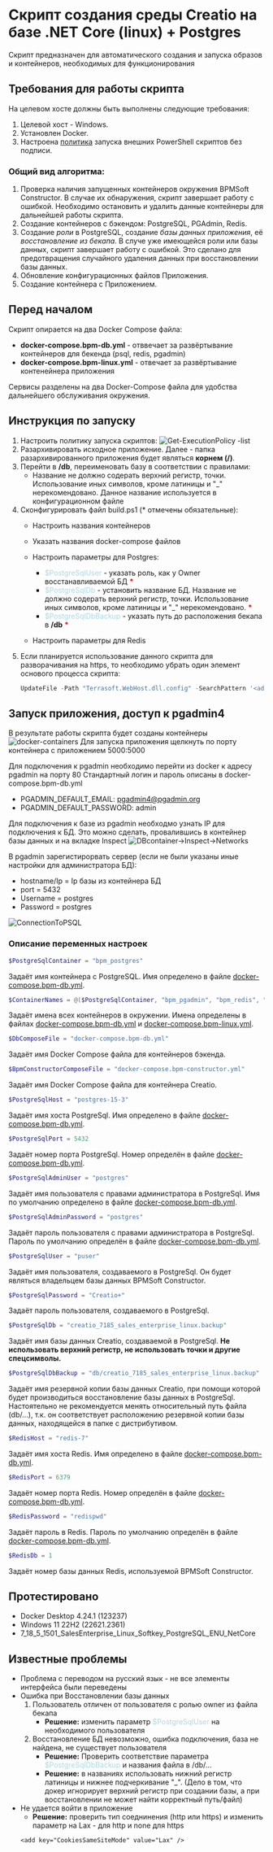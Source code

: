 # Скрипт создания среды Creatio на базе .NET Core (linux) + Postgres #

Скрипт предназначен для автоматического создания и запуска образов и контейнеров, необходимых для функционирования

## Требования для работы скрипта ##

На целевом хосте должны быть выполнены следующие требования:
1. Целевой хост - Windows.
2. Установлен Docker.
3. Настроена [политика](https://learn.microsoft.com/ru-ru/powershell/module/microsoft.powershell.core/about/about_execution_policies?view=powershell-7.3) запуска внешних PowerShell скриптов без подписи.

### Общий вид алгоритма: ###

1. Проверка наличия запущенных контейнеров окружения BPMSoft Constructor. В случае их обнаружения, скрипт завершает работу с ошибкой. Необходимо остановить и удалить данные контейнеры для дальнейшей работы скрипта.
2. Создание контейнеров с бэкендом: PostgreSQL, PGAdmin, Redis.
3. Создание *роли* в PostgreSQL, создание *базы данных приложения*, её *восстановление из бекапа*. 
В случе уже имеющейся роли или базы данных, скрипт завершает работу с ошибкой. Это сделано для предотвращения случайного удаления данных при восстановлении базы данных. 
4. Обновление конфигурационных файлов Приложения.
5. Создание контейнера с Приложением.

## Перед началом ##
Скрипт опирается на два Docker Compose файла:

* **docker-compose.bpm-db.yml** - отввечает за развёртывание контейнеров для бекенда (psql, redis, pgadmin)
* **docker-compose.bpm-linux.yml** - отвечает за развёртывание контенейнера приложения

Сервисы разделены на два Docker-Compose файла для удобства дальнейшего обслуживания окружения. 


## Инструкция по запуску ##
1. Настроить политику запуска скриптов:
 ![Get-ExecutionPolicy -list](<Screenshot 2023-10-09 180916-1.png>)
2. Разархивировать исходное приложение. Далее - папка разархивированного приложения будет являться **корнем (/)**.
3. Перейти в **/db**, переименовать базу в соответствии с правилами: 
    * Название не должно содерать верхний регистр, точки. Использование иных символов, кроме латиницы и "_" нерекомендовано. Данное название используется в конфигурационном файле
4. Сконфигурировать файл build.ps1 (* отмечены обязательные): 
    * Настроить названия контейнеров
    * Указать названия docker-compose файлов
    * Настроить параметры для Postgres:
        * <span style="color:lightblue">$PostgreSqlUser</span> - указать роль, как у Owner восстанавливаемой БД <span style="color:red">**\***</span>
        * <span style="color:lightblue">$PostgreSqlDb</span> - установить название БД. Название не должно содерать верхний регистр, точки. Использование иных символов, кроме латиницы и "_" нерекомендовано. <span style="color:red">**\***</span>
        * <span style="color:lightblue">$PostgreSqlDbBackup </span> - указать путь до расположения бекапа в **/db** <span style="color:red">**\***</span>

    * Настроить параметры для Redis
5. Если планируется использование данного скрипта для разворачивания на https, то необходимо убрать один элемент основого процесса скрипта: 
    ```PowerShell
    UpdateFile -Path "Terrasoft.WebHost.dll.config" -SearchPattern '<add key="CookiesSameSiteMode" value="None" />' -ReplacePattern '<add key="CookiesSameSiteMode" value="Lax" />'
    ```
## Запуск приложения, доступ к pgadmin4 ##
В результате работы скрипта будет созданы контейнеры
 ![docker-containers](<Screenshot 2023-10-09 193231-1.png>)
Для запуска приложения щелкнуть по порту контейнера с приложением 5000:5000

Для подключения к pgadmin необходимо перейти из docker к адресу pgadmin на порту 80
Стандартный логин и пароль описаны в docker-compose.bpm-db.yml 

* PGADMIN_DEFAULT_EMAIL: pgadmin4@pgadmin.org
* PGADMIN_DEFAULT_PASSWORD: admin

Для подключения к базе из pgadmin необходмо узнать IP для подключения к БД.
Это можно сделать, провалившись в контейнер базы данных и на вкладке Inspect 
![DBcontainer->Inspect->Networks](<Screenshot 2023-10-09 193534-1.png>)

В pgadmin зарегистирорвать сервер (если не были указаны иные настройки для администратора БД):
* hostname/Ip = Ip базы из контейнера БД
* port = 5432
* Username = postgres
* Password = postgres 

![ConnectionToPSQL](<Screenshot 2023-10-09 194251-1.png>)

### Описание переменных настроек ###

```powershell
$PostgreSqlContainer = "bpm_postgres"
```
Задаёт имя контейнера с PostgreSQL. Имя определено в файле [docker-compose.bpm-db.yml](docker-compose.bpm-db.yml).

```powershell
$ContainerNames = @($PostgreSqlContainer, "bpm_pgadmin", "bpm_redis", "bpm_linux")
```

Задаёт имена всех контейнеров в окружении. Имена определены в файлах [docker-compose.bpm-db.yml](docker-compose.bpm-db.yml) и [docker-compose.bpm-linux.yml](docker-compose.bpm-linux.yml).

```powershell
$DbComposeFile = "docker-compose.bpm-db.yml"
```

Задаёт имя Docker Compose файла для контейнеров бэкенда.

```powershell
$BpmConstructorComposeFile = "docker-compose.bpm-constructor.yml"
```

Задаёт имя Docker Compose файла для контейнера Creatio.

```powershell
$PostgreSqlHost = "postgres-15-3"
```

Задаёт имя хоста PostgreSql. Имя определено в файле [docker-compose.bpm-db.yml](docker-compose.bpm-db.yml).

```powershell
$PostgreSqlPort = 5432
```

Задаёт номер порта PostgreSql. Номер определён в файле [docker-compose.bpm-db.yml](docker-compose.bpm-db.yml).

```powershell
$PostgreSqlAdminUser = "postgres"
```

Задаёт имя пользователя с правами администратора в PostgreSql. Имя по умолчанию определено в файле [docker-compose.bpm-db.yml](docker-compose.bpm-db.yml).

```powershell
$PostgreSqlAdminPassword = "postgres"
```

Задаёт пароль пользователя с правами администратора в PostgreSql. Пароль по умолчанию определён в файле [docker-compose.bpm-db.yml](docker-compose.bpm-db.yml).

```powershell
$PostgreSqlUser = "puser"
```

Задаёт имя пользователя, создаваемого в PostgreSql. Он будет являться владельцем базы данных BPMSoft Constructor.

```powershell
$PostgreSqlPassword = "Creatio+"
```

Задаёт пароль пользователя, создаваемого в PostgreSql.

```powershell
$PostgreSqlDb = "creatio_7185_sales_enterprise_linux.backup"
```

Задаёт имя базы данных Creatio, создаваемой в PostgreSql.  **Не использовать верхний регистр, не использовать точки и другие спецсимволы.**

```powershell
$PostgreSqlDbBackup = "db/creatio_7185_sales_enterprise_linux.backup"
```

Задаёт имя резервной копии базы данных Creatio, при помощи которой будет производиться восстановление базы данных в PostgreSql. 
Настоятельно не рекомендуется менять относительный путь файла (db/...), т.к. он соответствует расположению резервной копии базы данных, находящейся в папке с дистрибутивом.

```powershell
$RedisHost = "redis-7"
```

Задаёт имя хоста Redis. Имя определено в файле [docker-compose.bpm-db.yml](docker-compose.bpm-db.yml).

```powershell
$RedisPort = 6379
```

Задаёт номер порта Redis. Номер определён в файле [docker-compose.bpm-db.yml](docker-compose.bpm-db.yml).

```powershell
$RedisPassword = "redispwd"
```

Задаёт пароль в Redis. Пароль по умолчанию определён в файле [docker-compose.bpm-db.yml](docker-compose.bpm-db.yml).

```powershell
$RedisDb = 1
```

Задаёт номер базы данных Redis, используемой BPMSoft Constructor.


## Протестировано ##
- Docker Desktop 4.24.1 (123237)
- Windows 11 22H2 (22621.2361)
- 7_18_5_1501_SalesEnterprise_Linux_Softkey_PostgreSQL_ENU_NetCore

## Известные проблемы ##

- Проблема с переводом на русский язык - не все элементы интерфейса были переведены 
- Ошибка при Восстановлении базы данных
    1. Пользователь отличен от пользователя с ролью owner из файла бекапа
        - **Решение:** изменить параметр <span style="color:lightblue"> $PostgreSqlUser </span> на необходимого пользователя
    2. Восстановление БД невозможно, ошибка подключения, база не найдена, не существует пользователя
        - **Решение:** Проверить соответствие параметра <span style="color:lightblue"> $PostgreSqlDbBackup </span> и названия файла в /db/... 
        - **Решение:** в названиях использовать нижний регистр латиницы и нижнее подчеркивание "_". (Дело в том, что докер игнорирует верхний регистр при создании базы, а при восстановлении не может найти корректный путь/файл)
- Не удается войти в приложение
    - **Решение:** проверить тип соеднинения (http или https)
    и изменить параметр на Lax - для http и none для https
    ```shell
    <add key="CookiesSameSiteMode" value="Lax" />
    ```